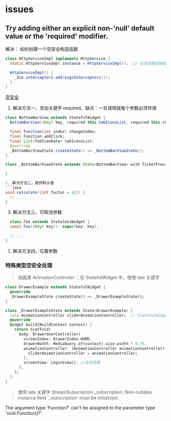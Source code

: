 # issues

## Try adding either an explicit non-'null' default value or the 'required' modifier.

解决： 如何创建一个空安全构造函数

```java
class HttpServiceImpl implements HttpService {
  static HttpServiceImpl instance = HttpServiceImpl();  // 必须设置初始值

  HttpServiceImpl() {
    _dio.interceptors.add(LogsInterceptors());
  }
}
```

[空安全](https://stackoverflow.com/questions/64560461/the-parameter-cant-have-a-value-of-null-because-of-its-type-in-dart)

1. 解决方法一，添加关键字 required。缺点：一旦调用就每个参数必须传值

````java
class BottomBarView extends StatefulWidget {
  BottomBarView({Key? key, required this.tabIconsList, required this.changeIndex, required this.addClick}) : super(key: key);

  final Function(int index) changeIndex;
  final Function addClick;
  final List<TabIconData> tabIconsList;
  @override
  _BottomBarViewState createState() => _BottomBarViewState();
}

class _BottomBarViewState extends State<BottomBarView> with TickerProviderStateMixin {

}

2. 解决方法二，提供默认值
```java
void calculate({int factor = 42}) {
  // ...
}
````

3. 解决方法三，可取消参数

```java
  class Foo extends StatelessWidget {
  const Foo({Key? key}): super(key: key);

  // ...
}
```

1. 解决方法四，位置参数

### 特殊类型空安全处理

> 动画类 AnimationController ：在 StatefulWidget 中，使用 late 关键字

```dart
class DrawerExample extends StatefulWidget {
  @override
  _DrawerExampleState createState() => _DrawerExampleState();
}

class _DrawerExampleState extends State<DrawerExample> {
  late AnimationController sliderAnimationController;  // StatefulWidget 延迟定义  AnimationController
  @override
  Widget build(BuildContext context) {
    return Scaffold(
      body: DrawerUserController(
        screenIndex: DrawerIndex.HOME,
        drawerWidth: MediaQuery.of(context).size.width * 0.75,
        animationController: (AnimationController animationController) {
          sliderAnimationController = animationController;  
        },
        screenView: LoginView(), //任何页面
      ),
    );
  }
}
```

> 使用 late 关键字 StreamSubscription<ConnectivityResult> \_subscription;
> Non-nullable instance field '\_subscription' must be initialized.

The argument type 'Function?' can't be assigned to the parameter type 'void Function()?'.
